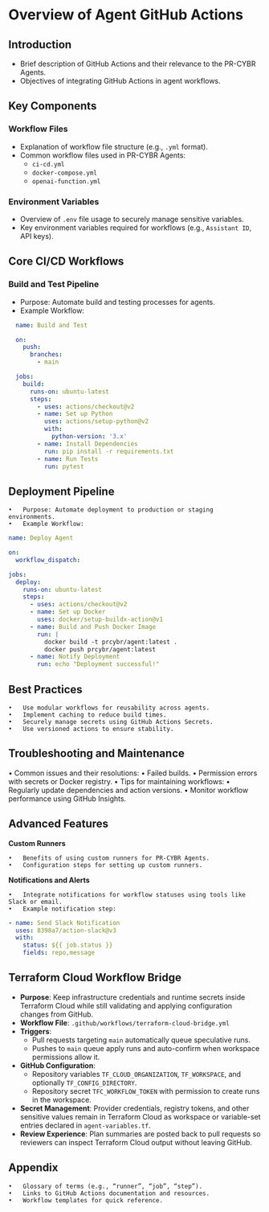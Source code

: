 # Overview of Agent GitHub Actions

<!--
Key Objectives for this Document:
1. Define the purpose and role of GitHub Actions in the PR-CYBR Agent ecosystem.
2. Provide a clear structure for implementing CI/CD workflows.
3. Offer examples and templates for common automation tasks.
4. Outline best practices for managing and maintaining GitHub Actions.
-->

## Introduction

- Brief description of GitHub Actions and their relevance to the PR-CYBR Agents.
- Objectives of integrating GitHub Actions in agent workflows.

## Key Components

### Workflow Files
- Explanation of workflow file structure (e.g., `.yml` format).
- Common workflow files used in PR-CYBR Agents:
  - `ci-cd.yml`
  - `docker-compose.yml`
  - `openai-function.yml`

### Environment Variables
- Overview of `.env` file usage to securely manage sensitive variables.
- Key environment variables required for workflows (e.g., `Assistant ID`, API keys).

## Core CI/CD Workflows

### Build and Test Pipeline
- Purpose: Automate build and testing processes for agents.
- Example Workflow:

```yaml
  name: Build and Test

  on:
    push:
      branches:
        - main

  jobs:
    build:
      runs-on: ubuntu-latest
      steps:
        - uses: actions/checkout@v2
        - name: Set up Python
          uses: actions/setup-python@v2
          with:
            python-version: '3.x'
        - name: Install Dependencies
          run: pip install -r requirements.txt
        - name: Run Tests
          run: pytest
```

## Deployment Pipeline

	•	Purpose: Automate deployment to production or staging environments.
	•	Example Workflow:

```yaml
name: Deploy Agent

on:
  workflow_dispatch:

jobs:
  deploy:
    runs-on: ubuntu-latest
    steps:
      - uses: actions/checkout@v2
      - name: Set up Docker
        uses: docker/setup-buildx-action@v1
      - name: Build and Push Docker Image
        run: |
          docker build -t prcybr/agent:latest .
          docker push prcybr/agent:latest
      - name: Notify Deployment
        run: echo "Deployment successful!"
```

## Best Practices

	•	Use modular workflows for reusability across agents.
	•	Implement caching to reduce build times.
	•	Securely manage secrets using GitHub Actions Secrets.
	•	Use versioned actions to ensure stability.

## Troubleshooting and Maintenance

•	Common issues and their resolutions:
	•	Failed builds.
	•	Permission errors with secrets or Docker registry.
•	Tips for maintaining workflows:
	•	Regularly update dependencies and action versions.
	•	Monitor workflow performance using GitHub Insights.

## Advanced Features

**Custom Runners**

	•	Benefits of using custom runners for PR-CYBR Agents.
	•	Configuration steps for setting up custom runners.

**Notifications and Alerts**

	•	Integrate notifications for workflow statuses using tools like Slack or email.
	•	Example notification step:

```yaml
- name: Send Slack Notification
  uses: 8398a7/action-slack@v3
  with:
    status: ${{ job.status }}
    fields: repo,message
```

## Terraform Cloud Workflow Bridge

- **Purpose**: Keep infrastructure credentials and runtime secrets inside Terraform Cloud while still validating and applying configuration changes from GitHub.
- **Workflow File**: `.github/workflows/terraform-cloud-bridge.yml`
- **Triggers**:
  - Pull requests targeting `main` automatically queue speculative runs.
  - Pushes to `main` queue apply runs and auto-confirm when workspace permissions allow it.
- **GitHub Configuration**:
  - Repository variables `TF_CLOUD_ORGANIZATION`, `TF_WORKSPACE`, and optionally `TF_CONFIG_DIRECTORY`.
  - Repository secret `TFC_WORKFLOW_TOKEN` with permission to create runs in the workspace.
- **Secret Management**: Provider credentials, registry tokens, and other sensitive values remain in Terraform Cloud as workspace or variable-set entries declared in `agent-variables.tf`.
- **Review Experience**: Plan summaries are posted back to pull requests so reviewers can inspect Terraform Cloud output without leaving GitHub.

## Appendix

	•	Glossary of terms (e.g., “runner”, “job”, “step”).
	•	Links to GitHub Actions documentation and resources.
	•	Workflow templates for quick reference.
